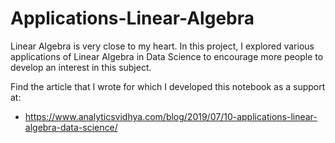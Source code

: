 # Applications-Linear-Algebra
Linear Algebra is very close to my heart. In this project, I explored various applications of Linear Algebra in Data Science to encourage more people to develop an interest in this subject.

Find the article that I wrote for which I developed this notebook as a support at:
- https://www.analyticsvidhya.com/blog/2019/07/10-applications-linear-algebra-data-science/
